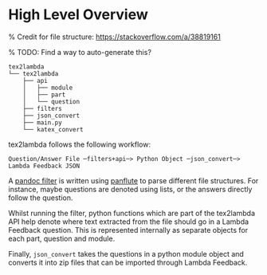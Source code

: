 # High Level Overview

% Credit for file structure: https://stackoverflow.com/a/38819161

% TODO: Find a way to auto-generate this?

```
tex2lambda
└── tex2lambda
    ├── api
    │   ├── module
    │   ├── part
    │   └── question
    ├── filters
    ├── json_convert
    ├── main.py
    └── katex_convert
```

tex2lambda follows the following workflow:

```
Question/Answer File ─filters+api─> Python Object ─json_convert─> Lambda Feedback JSON
```

A [pandoc filter](https://pandoc.org/filters.html) is written using [panflute](https://github.com/sergiocorreia/panflute) to parse different file structures. For instance, maybe questions are denoted using lists, or the answers directly follow the question.

Whilst running the filter, python functions which are part of the tex2lambda API help denote where text extracted from the file should go in a Lambda Feedback question. This is represented internally as separate objects for each part, question and module.

Finally, `json_convert` takes the questions in a python module object and converts it into zip files that can be imported through Lambda Feedback.
